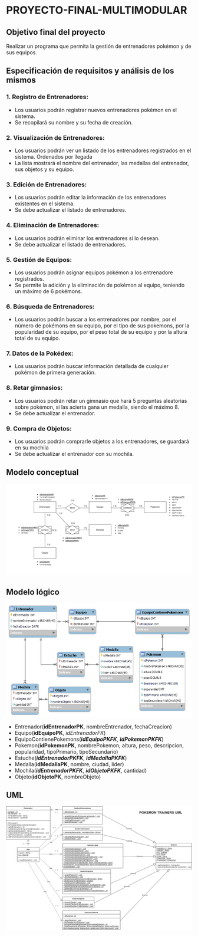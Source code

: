 # PROYECTO-FINAL-MULTIMODULAR

## Objetivo final del proyecto
Realizar un programa que permita la gestión de entrenadores pokémon y de sus equipos.

## Especificación de requisitos y análisis de los mismos
### 1. Registro de Entrenadores:
- Los usuarios podrán registrar nuevos entrenadores pokémon en el sistema.
- Se recopilará su nombre y su fecha de creación.
### 2. Visualización de Entrenadores:
- Los usuarios podrán ver un listado de los entrenadores registrados en el sistema. Ordenados por llegada
- La lista mostrará el nombre del entrenador, las medallas del entrenador, sus objetos y su equipo.
### 3. Edición de Entrenadores:
- Los usuarios podrán editar la información de los entrenadores existentes en el sistema.
- Se debe actualizar el listado de entrenadores.
### 4. Eliminación de Entrenadores:
- Los usuarios podrán eliminar los entrenadores si lo desean.
- Se debe actualizar el listado de entrenadores.
### 5. Gestión de Equipos:
- Los usuarios podrán asignar equipos pokémon a los entrenadore registrados.
- Se permite la adición y la eliminación de pokémon al equipo, teniendo un máximo de 6 pokémons.
### 6. Búsqueda de Entrenadores:
- Los usuarios podrán buscar a los entrenadores por nombre, por el número de pokémons en su equipo, por el tipo de sus pokemons, por la popularidad de su equipo, por el peso total de su equipo y por la altura total de su equipo.
### 7. Datos de la Pokédex:
- Los usuarios podrán buscar información detallada de cualquier pokémon de primera generación.
### 8. Retar gimnasios:
- Los usuarios podrán retar un gimnasio que hará 5 preguntas aleatorias sobre pokémon, si las acierta gana un medalla, siendo el máximo 8.
- Se debe actualizar el entrenador.
### 9. Compra de Objetos:
- Los usuarios podrán comprarle objetos a los entrenadores, se guardará en su mochila
- Se debe actualizar el entrenador con su mochila.

## Modelo conceptual
![Modelo conceptual pkmnTrainers](modelo_conceptual.png)

## Modelo lógico
![Modelo lógico pkmnTrainers](modelo_logico.png)

- Entrenador(**idEntrenadorPK**, nombreEntrenador, fechaCreacion)
- Equipo(**idEquipoPK**, _idEntrenadorFK_)
- EquipoContienePokemons(**_idEquipoPKFK_**, **_idPokemonPKFK_**)
- Pokemon(**idPokemonPK**, nombrePokemon, altura, peso, descripcion, popularidad, tipoPrimario, tipoSecundario)
- Estuche(**_idEntrenadorPKFK_**, **_idMedallaPKFK_**)
- Medalla(**idMedallaPK**, nombre, ciudad, lider)
- Mochila(**_idEntrenadorPKFK_**, **_idObjetoPKFK_**, cantidad)
- Objeto(**idObjetoPK**, nombreObjeto)

## UML
![Modelo lógico pkmnTrainers](PkmnTrainersUML.png)

